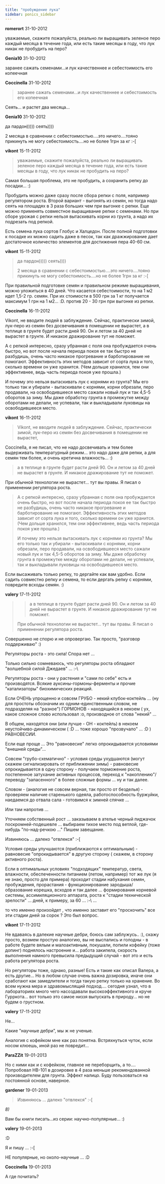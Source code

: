 ```yaml
---
title: "пробуждение лука"
sidebar: ponics_sidebar
---
```


**romerort** 31-10-2012

уважаемые, скажите пожалуйста, реально ли выращивать зеленое перо каждый месяца в течение года, или есть такие месяцы в году, что лук никак не пробудить на перо?


**Genia10** 31-10-2012

заранее сажать семенами...и лук качественнее и себестоимость его копеечная


**Coccinella** 31-10-2012

> заранее сажать семенами...и лук качественнее и себестоимость его копеечная

Сеять... и растет два месяца...


**Genia10** 31-10-2012

да пардон))))) сеять))))

2 месяца в сравнении с себестоимостью....это ничего....тояно прикинуть не могу себестоимость....но не более 1грн за кг :-[


**vikont** 15-11-2012

> уважаемые, скажите пожалуйста, реально ли выращивать зеленое перо каждый месяца в течение года, или есть такие месяцы в году, что лук никак не пробудить на перо?

Самая большая проблема, это не пробудить, а сохранить репку до посадки... :)

Пробудить можно даже сразу после сбора репки с поля, например регулятором роста. Второй вариант - выгонять из семян, но тогда надо сеять на площадях в 3 раза больших чем при выгонке с репки. Еще можно применять совместное выращивание репки с семенами. Но при сборе урожая с репки нельзя вытаскивать корни из грунта, а надо их подрезать под репкой.

Есть семена лука сортов Глобус и Халцедон. После полной подготовки к посадке их можно садить даже в песок, так как дражжирование дает достаточное количество элементов для достижения пера 40-60 см. 


**vikont** 15-11-2012

> да пардон))))) сеять))))
> 
> 2 месяца в сравнении с себестоимостью....это ничего....тояно прикинуть не могу себестоимость....но не более 1грн за кг :-[

При правильной подготовке семян и правильном режиме выращивания, можно уложиться в 40 дней. Что касается себестоимости, то на 1 м2 идет 1,5-2 гр. семян. При их стоимости в 500 грн за 1 кг получается максимум 1 грн на 1 м2... :D. против 20 - 30 грн при выгонке из репки.


**Coccinella** 16-11-2012

Vikont, не вводите людей в заблуждение. Сейчас, практически зимой, лук-перо из семян без досвечивания в помещении не вырастет, а в теплице в грунте будет расти дней 90. Он и летом за 40 дней не вырастет в грунте. И никакое дражирование тут не поможет.

А с репкой интересно, сразу убранная с поля она пробуждается очень быстро, но вот после начала периода покоя ее так быстро не разбудишь, очень часто никакое прогревание и барботирование не помогают. Эффективность этих методов зависит от сорта лука и того, сколько времени он уже хранится. (Чем дольше хранился, тем они эффективнее, ведь часть периода покоя уже прошла.)

И почему это нельзя вытаскивать лук с корнями из грунта? Мы его только так и убирали - вытаскивали с корнями, корни обрезали, перо продавали, на освободившееся место сажали новый лук и так 4,5-5 оборотов за зиму. Мы даже обработку грунта в промежутке между оборотами не делали, не успевали, так и выкладывали луковицы на освободившееся место.


**vikont** 16-11-2012

> Vikont, не вводите людей в заблуждение. Сейчас, практически зимой, лук-перо из семян без досвечивания в помещении не вырастет, 

Coccinella, я не писал, что не надо досвечивать и тем более выдерживать температурный режим... это надо даже для репки, а для семян тем более, и очень кретична влажность... :)

> а в теплице в грунте будет расти дней 90. Он и летом за 40 дней не вырастет в грунте. И никакое дражирование тут не поможет.

При обычной технологии не вырастет... тут вы правы. Я писал о применении регулятора роста.

> А с репкой интересно, сразу убранная с поля она пробуждается очень быстро, но вот после начала периода покоя ее так быстро не разбудишь, очень часто никакое прогревание и барботирование не помогают. Эффективность этих методов зависит от сорта лука и того, сколько времени он уже хранится. (Чем дольше хранился, тем они эффективнее, ведь часть периода покоя уже прошла.)
> 
> И почему это нельзя вытаскивать лук с корнями из грунта? Мы его только так и убирали - вытаскивали с корнями, корни обрезали, перо продавали, на освободившееся место сажали новый лук и так 4,5-5 оборотов за зиму. Мы даже обработку грунта в промежутке между оборотами не делали, не успевали, так и выкладывали луковицы на освободившееся место.

Если высаживать только репку, то дергайте как вам удобно. Если садить совместно репку и семена, то если дергать репку с корнями, повредите всходы семян. :)


**valery** 17-11-2012

> > а в теплице в грунте будет расти дней 90. Он и летом за 40 дней не вырастет в грунте. И никакое дражирование тут не поможет.
> 
> 
> 
> При обычной технологии не вырастет... тут вы правы. Я писал о применении регулятора роста.

Совершенно не спорю и не опровергаю. Так просто, "разговор поддерживаю" :)

Регуляторы роста - это сила! Спора нет ... 

Только сильно сомневаюсь, что регуляторы роста обладают "волшебной силой Джедаев" ... :-\ 

Регуляторы роста - они у растения и "сами по себе" есть и производятся. Всякие ауксины-гормоны-ферменты и прочие "катализаторы" биохимических реакций.

Если ОЧЕНЬ упрощенно и совсем ГРУБО - некий клубок-коктейль ... (ну для простоты обозначим их одним-единственным словом, не подразделяя на "разное") ГОРМОНОВ - находящийся в некоем ( ух, какое сложное слово использовал :o, производное от слова "некий" ...

В общем, находятся они (или лучше - ОН - коктейль) в некоем неустойчиво-динамическом ( :D ... тоже хорошо "прозвучало" ... :D ) РАВНОВЕСИИ.

Если еще проще ... Это "равновесие" легко опрокидывается условиями "внешней среды"... 

Совсем "грубо-схематично" - условия среды ухудшаются (могут скажем сигнализировать от приближении зимы) - равновесие опрокидывается в одну сторону - получаем торможение роста, постепенное затухание активных процессов, переход к "накоплению"/переводу "запасенного" в более сложные формы ... ну и так далее. 

Словом - (аналогия не совсем верная, так просто от безделья) - проверяем наличие старенького одеяла, работоспособность буржуйки, наедаемся до отвала сала - готовимся к зимней спячке ... 

Или там напротив ... 

Уточняем собственный рост ... заказываем в ателье черный пиджачок поскромней-подешевле ... выбираем тихое место под ветлой, где-нибудь "по-над-речкою ..." Пишем завещание.

Извиняюсь ... далеко "отвлекся" :-[

Условия среды улучшаются (приближаются к оптимальным) - равновесие "опрокидывается" в другую сторону ( скажем, в сторону активного роста).

Если в оптимальных условиях "подходящих" температур, света, влажности, обеспеченности питанием (летом, например) тот же лук (я не знаю, просто для примера) проходит стадии набухания семян, пробуждения, прорастания - функционирование зародыша/образование корешка, всходов и так далее ... формирования корневой системы, ассимиляционного аппарата, роста к "стадии технической зрелости" ... дней, к примеру, за 60 ... :-\ ...

то что именно произойдет , что именно заставит его "проскочить" все эти стадии дней за сорок ? Это был вопрос.


**vikont** 17-11-2012

Не вдаваясь в далекие научные дебри, боюсь сам заблужусь.. :), скажу просто, возмем простую аналогию, вы не выспались и голодны - в работе будете вялым и малоактивным, покушали, попили кофейку (тоже допинг) поднялось настроение и... работа закипела, скорость выполнения намного превысила предыдущий случай - вот это и есть работа регулятора роста.

Но регуляторы тоже, однако, разные! Есть и такие как описал Валера, а есть другие... Но в любом случае очень важна дозировка, иначе они сработают как замедлители и тогда такую репку только на хранение. Во всем нужна мера и здравомыслящий подход.... сегодня узнал, что в лабораториях много чего насоздавали высокоэффективного и круче Гурркота... вот только это самое низзя выпускать в природу... но не будем о грустном.


**valery** 17-11-2012

Не...

Какие "научные дебри", мы ж не ученые.

Аналогия с кофейком мне как раз понятна. Встряхнуться чуток, если носом клюешь, иной раз не повредит...


**ParaZZit** 19-01-2013

Но с ними как и с кофейком, главное не переборщить, а то.... Попробовал НВ-101 в дозировке в 4 раза меньше рекомендованной производителем для грунта. Эффект налицо. Буду пользоваться на постоянной основе, наверное.


**gardener** 19-01-2013

> Извиняюсь ... далеко "отвлекся" :-[

*8)*

Вам бы книги писать...из серии: научно-популярные... :)


**valery** 19-01-2013

 :D

Я и пишу ... :-[

НЕ популярные, но около-научные ... :D


**Coccinella** 19-01-2013

А где почитать?


